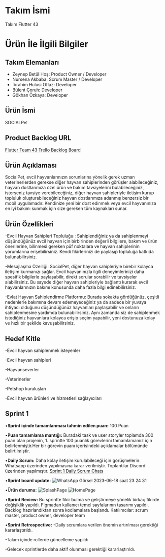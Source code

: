 # **Takım İsmi**

Takım Flutter 43

# Ürün İle İlgili Bilgiler

## Takım Elemanları
- Zeynep Betül Hoş: Product Owner / Developer
- Nursena Akbaba: Scrum Master / Developer
- İbrahim Hulusi Oflaz: Developer
- Bülent Çoruh: Developer
- Gökhan Özkaya: Developer

## Ürün İsmi

SOCIALPet

## Product Backlog URL

[Flutter Team 43 Trello Backlog Board](https://trello.com/invite/flutter_team_43/ATTIc57240f482ec42e2e78f4ce442566b1d5A7E4877)

## Ürün Açıklaması

SocialPet, evcil hayvanlarınızın sorunlarına yönelik gerek uzman veterinerlerden gerekse diğer hayvan sahiplerinden görüşler alabileceğiniz, hayvan dostlarımıza özel ürün ve bakım tavsiyelerini bulabileceğiniz, isterseniz tavsiye verebileceğiniz, diğer hayvan sahipleriyle iletişim kurup topluluk oluşturabileceğiniz hayvan dostlarımıza adanmış benzersiz bir mobil uygulamadır. Kendinize yeni bir dost edinmek veya evcil hayvanınıza en iyi bakımı sunmak için size gereken tüm kaynakları sunar.



## Ürün Özellikleri

-Evcil Hayvan Sahipleri Topluluğu : Sahiplendiğiniz ya da sahiplenmeyi düşündüğünüz evcil hayvan için birbirinden değerli bilgilere, bakım ve ürün önerilerine, bilinmesi gereken püf noktalara ve hayvan sahiplerinin yorumlarına erişebilirsiniz. Kendi fikirlerinizi de paylaşıp topluluğa katkıda bulunabilirsiniz.

-Mesajlaşma Özelliği: SocialPet, diğer hayvan sahipleriyle birebir kolayca iletişim kurmanızı sağlar. Evcil hayvanınızla ilgili deneyimlerinizi daha spesifik bilgilerle paylaşabilir, direkt sorular sorabilir ve tavsiyeler alabilirsiniz. Bu sayede diğer hayvan sahipleriyle bağlantı kurarak evcil hayvanlarınızın bakımı konusunda daha fazla bilgi edinebilirsiniz.

-Evlat Hayvan Sahiplendirme Platformu: Burada sokakta gördüğünüz, çeşitli nedenlerle bakımına devam edemeyeceğiniz ya da sadece bir yuvaya ihtiyacı olduğunu düşündüğünüz hayvanları paylaşabilir ve onların sahiplenmesine yardımda bulunabilirsiniz. Aynı zamanda siz de sahiplenmek istediğiniz hayvanlara kolayca erişip seçim yapabilir, yeni dostunuza kolay ve hızlı bir şekilde kavuşabilirsiniz.



## Hedef Kitle

-Evcil hayvan sahiplenmek isteyenler

-Evcil hayvan sahipleri

-Hayvanseverler

-Veterinerler

-Petshop kuruluşları

-Evcil hayvan ürünleri ve hizmetleri sağlayıcıları

## Sprint 1

•**Sprint içinde tamamlanması tahmin edilen puan:** 100 Puan

•**Puan tamamlama mantığı:** Buradaki task ve user storyler toplamda 300 puan olan projenin, 1. sprintte 100 puanlık görevlerini tamamlamamız için belirlenmiştir.Her bir görevin puanı içerisindeki açıklamalar bölümünde belirtilmiştir.

•**Daily Scrum:**  Daha kolay iletişim kurulabileceği için görüşmelerin Whatsapp üzerinden yapılmasına karar verilmiştir. Toplantılar Discord üzerinden yapılmıştır. 
[ Sprint 1 Daily Scrum Chats](https://github.com/ihoflaz/f_43_bootcamp/files/11782315/DailyScrumChat.docx)


•**Sprint board update:**
![WhatsApp Görsel 2023-06-18 saat 23 24 31](https://github.com/ihoflaz/f_43_bootcamp/assets/135666365/c1b7611d-65c5-4580-861c-c1e0614784b5)



•**Ürün durumu:**
![SplashPage](https://github.com/ihoflaz/f_43_bootcamp/assets/135666365/2659d4a8-0564-4f70-8fce-bfe1796f28ec)
![HomePage](https://github.com/ihoflaz/f_43_bootcamp/assets/135666365/af85f46f-3c22-46ff-a7e1-9ecccaeb5ce1)




•**Sprint Review:** Bu sprintte fikir bulma ve geliştirmeye yönelik birkaç fikirde değişiklik yapıldı. Figmadan kullanıcı temel sayfalarının tasarımı yapıldı. Backlog hazırlandıktan sonra kodlamalara başlandı. 
Katılımcılar: scrum master, product owner, developer team

•**Sprint Retrospective:** 
-Daily scrumlara verilen önemin artırılması gerektiği kararlaştırıldı.

-Takım içinde rollerde güncelleme yapıldı.

-Gelecek sprintlerde daha aktif olunması gerektiği kararlaştırıldı.







